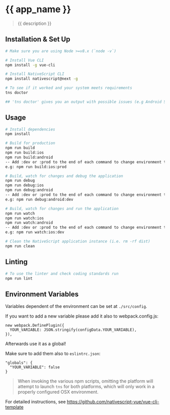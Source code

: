# {{ app_name }}

> {{ description }}

## Installation & Set Up

``` bash
# Make sure you are using Node >=v8.x (`node -v`)

# Install Vue CLI 
npm install -g vue-cli

# Install NativeScript CLI
npm install nativescript@next -g

# To see if it worked and your system meets requirements
tns doctor

## 'tns doctor' gives you an output with possible issues (e.g Android SDK not installed)
```

## Usage

``` bash
# Install dependencies
npm install

# Build for production
npm run build
npm run build:ios
npm run build:android
-- Add :dev or :prod to the end of each command to change environment to development or production. Otherwise local environment will be used
e.g: npm run build:ios:prod

# Build, watch for changes and debug the application
npm run debug
npm run debug:ios
npm run debug:android
-- Add :dev or :prod to the end of each command to change environment to development or production. Otherwise local environment will be used
e.g: npm run debug:android:dev

# Build, watch for changes and run the application
npm run watch
npm run watch:ios
npm run watch:android
-- Add :dev or :prod to the end of each command to change environment to development or production. Otherwise local environment will be used
e.g: npm run watch:ios:dev

# Clean the NativeScript application instance (i.e. rm -rf dist)
npm run clean
```

## Linting
``` bash
# To use the linter and check coding standards run
npm run lint
```

## Environment Variables
Variables dependent of the environment can be set at `./src/config`.

If you want to add a new variable please add it also to webpack.config.js:
```
new webpack.DefinePlugin({
  YOUR_VARIABLE: JSON.stringify(configData.YOUR_VARIABLE),
}),
```
Afterwards use it as a global!

Make sure to add them also to `eslintrc.json`:
```
"globals": {
  "YOUR_VARIABLE": false
}
```

> When invoking the various npm scripts, omitting the platform will attempt to launch `tns` for both platforms, which will only work in a properly configured OSX environment.

For detailed instructions, see https://github.com/nativescript-vue/vue-cli-template